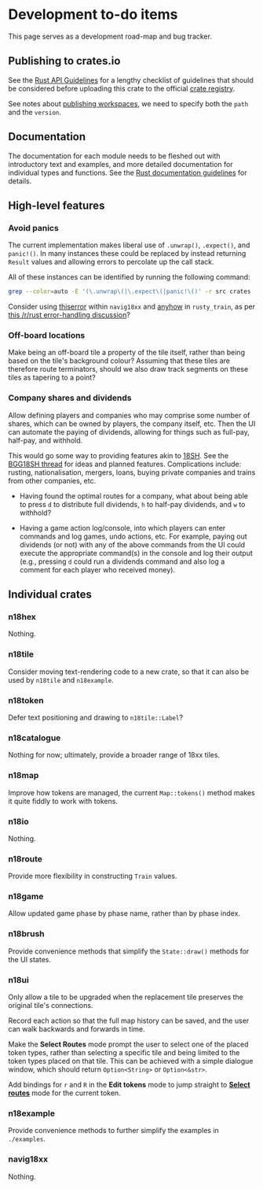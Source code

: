 # Development to-do items

This page serves as a development road-map and bug tracker.

## Publishing to crates.io

See the [Rust API Guidelines](https://rust-lang.github.io/api-guidelines/)
for a lengthy checklist of guidelines that should be considered before
uploading this crate to the official [crate registry](https://crates.io/).

See notes about
[publishing workspaces](https://doc.rust-lang.org/cargo/reference/specifying-dependencies.html#specifying-path-dependencies),
we need to specify both the ``path`` and the ``version``.

## Documentation

The documentation for each module needs to be fleshed out with
introductory text and examples, and more detailed documentation for
individual types and functions.
See the [Rust documentation guidelines](https://rust-lang.github.io/api-guidelines/documentation.html) for details.

## High-level features

### Avoid panics

The current implementation makes liberal use of ``.unwrap()``,
``.expect()``, and ``panic!()``. In many instances these could be replaced
by instead returning ``Result`` values and allowing errors to percolate up
the call stack.

All of these instances can be identified by running the following command:

```sh
grep --color=auto -E '(\.unwrap\(|\.expect\(|panic!\()' -r src crates
```

Consider using [thiserror](https://docs.rs/thiserror/*/thiserror/) within `navig18xx` and [anyhow](https://docs.rs/anyhow/*/anyhow/) in `rusty_train`, as per [this /r/rust error-handling discussion](https://redd.it/ej67aa)?

### Off-board locations

Make being an off-board tile a property of the tile itself, rather than being based on the tile's background colour?
Assuming that these tiles are therefore route terminators, should we also draw track segments on these tiles as tapering to a point?

### Company shares and dividends

Allow defining players and companies who may comprise some number of
shares, which can be owned by players, the company itself, etc.
Then the UI can automate the paying of dividends, allowing for things such
as full-pay, half-pay, and withhold.

This would go some way to providing features akin to
[18SH](https://github.com/msaari/18sh).
See the [BGG18SH thread](https://boardgamegeek.com/thread/2225619/18sh-command-line-replacement-spreadsheets) for ideas and planned features.
Complications include: rusting, nationalisation, mergers, loans, buying private companies and trains from other companies, etc.

+ Having found the optimal routes for a company, what about being able to press `d` to distribute full dividends, `h` to half-pay dividends, and `w` to withhold?

+ Having a game action log/console, into which players can enter commands and log games, undo actions, etc.
  For example, paying out dividends (or not) with any of the above commands from the UI could execute the appropriate command(s) in the console and log their output (e.g., pressing `d` could run a dividends command and also log a comment for each player who received money).

## Individual crates

### n18hex

Nothing.

### n18tile

Consider moving text-rendering code to a new crate, so that it can also be used by `n18tile` and `n18example`.

### n18token

Defer text positioning and drawing to `n18tile::Label`?

### n18catalogue

Nothing for now; ultimately, provide a broader range of 18xx tiles.

### n18map

Improve how tokens are managed, the current `Map::tokens()` method makes it quite fiddly to work with tokens.

### n18io

Nothing.

### n18route

Provide more flexibility in constructing `Train` values.

### n18game

Allow updated game phase by phase name, rather than by phase index.

### n18brush

Provide convenience methods that simplify the `State::draw()` methods for the UI states.

### n18ui

Only allow a tile to be upgraded when the replacement tile preserves the original tile's connections.

Record each action so that the full map history can be saved, and the user can walk backwards and forwards in time.

Make the **Select Routes** mode prompt the user to select one of the placed token types, rather than selecting a specific tile and being limited to the token types placed on that tile.
This can be achieved with a simple dialogue window, which should return `Option<String>` or `Option<&str>`.

Add bindings for `r` and `R` in the **Edit tokens** mode to jump straight to [**Select routes**](../user_guide/routes.md) mode for the current token.

### n18example

Provide convenience methods to further simplify the examples in `./examples`.

### navig18xx

Nothing.
